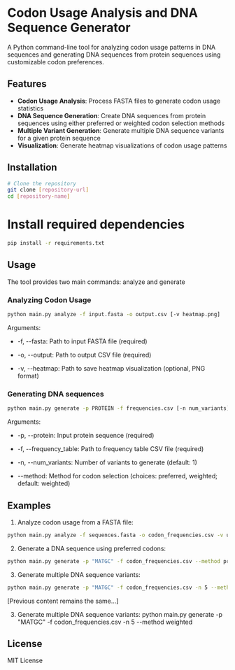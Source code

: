 
# Codon Usage Analysis and DNA Sequence Generator

A Python command-line tool for analyzing codon usage patterns in DNA sequences and generating DNA sequences from protein sequences using customizable codon preferences.

## Features

- **Codon Usage Analysis**: Process FASTA files to generate codon usage statistics
- **DNA Sequence Generation**: Create DNA sequences from protein sequences using either preferred or weighted codon selection methods
- **Multiple Variant Generation**: Generate multiple DNA sequence variants for a given protein sequence
- **Visualization**: Generate heatmap visualizations of codon usage patterns

## Installation

```bash
# Clone the repository
git clone [repository-url]
cd [repository-name]
```
# Install required dependencies
```bash
pip install -r requirements.txt 
```

## Usage
The tool provides two main commands: analyze and generate

### Analyzing Codon Usage
```bash
python main.py analyze -f input.fasta -o output.csv [-v heatmap.png]
```
Arguments:

- -f, --fasta: Path to input FASTA file (required)

- -o, --output: Path to output CSV file (required)

- -v, --heatmap: Path to save heatmap visualization (optional, PNG format)


### Generating DNA sequences
```bash
python main.py generate -p PROTEIN -f frequencies.csv [-n num_variants] [--method {preferred,weighted}]
```

Arguments:

- -p, --protein: Input protein sequence (required)

- -f, --frequency_table: Path to frequency table CSV file (required)

- -n, --num_variants: Number of variants to generate (default: 1)

- --method: Method for codon selection (choices: preferred, weighted; default: weighted)

## Examples
1. Analyze codon usage from a FASTA file:
```bash
python main.py analyze -f sequences.fasta -o codon_frequencies.csv -v usage_heatmap.png
```
2. Generate a DNA sequence using preferred codons:
```bash
python main.py generate -p "MATGC" -f codon_frequencies.csv --method preferred
```

3. Generate multiple DNA sequence variants:
```bash
python main.py generate -p "MATGC" -f codon_frequencies.csv -n 5 --method weighted
```


[Previous content remains the same...]

3. Generate multiple DNA sequence variants:
python main.py generate -p "MATGC" -f codon_frequencies.csv -n 5 --method weighted

## License

MIT License

